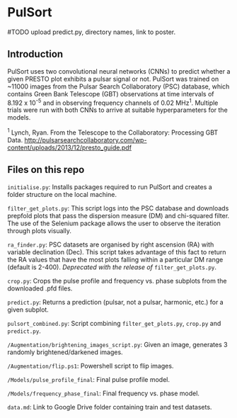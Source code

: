 # PulSort
#TODO upload predict.py, directory names, link to poster.

## Introduction
PulSort uses two convolutional neural networks (CNNs) to predict whether a given PRESTO plot exhibits a pulsar signal or not. PulSort was trained on ~11000 images from the Pulsar Search Collaboratory (PSC) database, which contains Green Bank Telescope (GBT) observations at time intervals of 8.192 x 10<sup>-5</sup> and in observing frequency channels of 0.02 MHz<sup>1</sup>. Multiple trials were run with both CNNs to arrive at suitable hyperparameters for the models. 

<sup>1</sup> Lynch, Ryan. From the Telescope to the Collaboratory: Processing GBT Data. http://pulsarsearchcollaboratory.com/wp-content/uploads/2013/12/presto_guide.pdf

## Files on this repo
``initialise.py``: Installs packages required to run PulSort and creates a folder structure on the local machine.

``filter_get_plots.py``: This script logs into the PSC database and downloads prepfold plots that pass the dispersion measure (DM) and chi-squared filter. The use of the Selenium package allows the user to observe the iteration through plots visually. 

``ra_finder.py``: PSC datasets are organised by right ascension (RA) with variable declination (Dec). This script takes advantage of this fact to return the RA values that have the most plots falling within a particular DM range (default is 2-400). *Deprecated with the release of* ``filter_get_plots.py``.

``crop.py``: Crops the pulse profile and frequency vs. phase subplots from the downloaded .pfd files.

``predict.py``: Returns a prediction (pulsar, not a pulsar, harmonic, etc.) for a given subplot. 

``pulsort_combined.py``: Script combining ``filter_get_plots.py``, ``crop.py`` and ``predict.py``. 

``/Augmentation/brightening_images_script.py``: Given an image, generates 3 randomly brightened/darkened images.

``/Augmentation/flip.ps1``: Powershell script to flip images. 

``/Models/pulse_profile_final``: Final pulse profile model.

``/Models/frequency_phase_final``: Final frequency vs. phase model.

``data.md``: Link to Google Drive folder containing train and test datasets.
